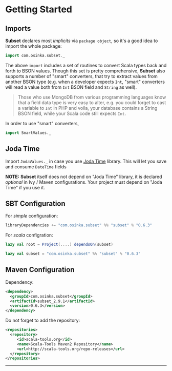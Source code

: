 # Getting Started

## Imports

**Subset** declares most *implicits* via `package object`, so it's a
good idea to import the whole package:

```scala
import com.osinka.subset._
```

The above `import` includes a set of routines to convert Scala types
back and forth to BSON values. Though this set is pretty
comprehensive, __Subset__ also supports a number of "smart"
converters, that try to extract values from another BSON type
(e.g. when a developer expects `Int`, "smart" converters will read a
value both from `Int` BSON field and `String` as well).

> Those who use MongoDB from various programming languages know that a
> field data type is very easy to alter, e.g. you could forget to cast
> a variable to `Int` in PHP and voila, your database contains a
> String BSON field, while your Scala code still expects `Int`.

In order to use "smart" converters,

```scala
import SmartValues._
```

## Joda Time

Import `JodaValues._` in case you use
[Joda Time](http://joda-time.sourceforge.net/) library. This will let
you save and consume `DateTime` fields

__NOTE:__ **Subset** itself does not depend on "Joda Time" library, it
is declared *optional* in Ivy / Maven configurations. Your project
must depend on "Joda Time" if you use it.

## SBT Configuration

For _simple_ configuration:

```scala
libraryDependencies += "com.osinka.subset" %% "subset" % "0.6.3"
```

For _scala_ configration:

```scala
lazy val root = Project(....) dependsOn(subset)

lazy val subset = "com.osinka.subset" %% "subset" % "0.6.3"
```

## Maven Configuration

Dependency:

```xml
<dependency>
  <groupId>com.osinka.subset</groupId>
  <artifactId>subset_2.9.1</artifactId>
  <version>0.6.3</version>
</dependency>
```

Do not forget to add the repository:

```xml
<repositories>
  <repository>
     <id>scala-tools.org</id>
     <name>Scala-Tools Maven2 Repository</name>
     <url>http://scala-tools.org/repo-releases</url>
  </repository>
</repositories>
```

* * *

